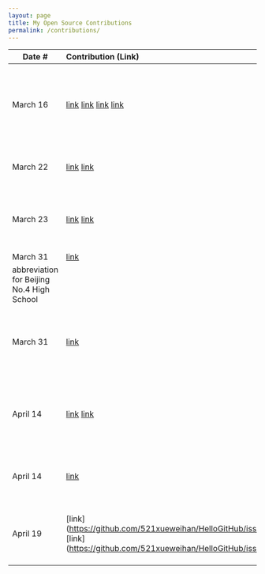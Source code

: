 ```yaml
---
layout: page
title: My Open Source Contributions
permalink: /contributions/
---
```


<!--
Type of the contribution should be "Wikipedia edit", "OpenStreet Map feature", "Documentation", "Course website", "Blog",
"Browser Add-on", etc.

The description should include a brief summary of what you did.

The link should bring us to a public page that shows your contribution. 

Replace the first row with your own contribution. 

-->





| Date #       | Contribution (Link)  | Type  | Description |
|---|:---|:---|:---|
| March 16   | [link](https://www.openstreetmap.org/note/3882339) [link](https://www.openstreetmap.org/note/3805359) [link](https://www.openstreetmap.org/note/3823581) [link](https://www.openstreetmap.org/note/3899624) | OpenStreetMap Issue |   I solve three questions on OST map location in Beijing. Three are solved one is reopened now.|
| March 22   |  [link](https://www.openstreetmap.org/changeset/149039831) [link](https://www.openstreetmap.org/changeset/149039897)  | OpenStreetMap edit    |   I update the correct name for 2 high school in Beijing|
| March 23   |  [link](https://www.openstreetmap.org/changeset/149071023) [link](https://www.openstreetmap.org/changeset/149070790#map=18/39.95793/116.35446&layers=N) | OpenStreetMap edit    |   I add English name for a high school and identify a sub-school for that school on map|
| March 31    | [link](https://zh.wikipedia.org/w/index.php?title=%E5%8C%97%E4%BA%AC%E5%B8%82%E7%AC%AC%E5%9B%9B%E4%B8%AD%E5%AD%A6&diff=prev&oldid=82101927)    |  Wikipedia edit    | Add English 
abbreviation for Beijing No.4 High School    |
| March 31    | [link](https://zh.wikipedia.org/w/index.php?title=%E5%8C%97%E4%BA%AC%E4%BA%A4%E9%80%9A%E5%A4%A7%E5%AD%A6%E9%99%84%E5%B1%9E%E4%B8%AD%E5%AD%A6&diff=prev&oldid=82101957)    | Wikipedia edit    |  Correct the former name of The Middle School Affiliated to Beijing Jiaotong University    |
| April 14    | [link](https://github.com/zhaojh329/rtty/issues/124) [link](https://github.com/federico-busato/Modern-CPP-Programming/issues/92)|Github issue| Open the issue for borken links in rtty contributing.md, Request new content in C++ tutorial.|
| April 14    | [link](https://github.com/521xueweihan/HelloGitHub/issues/2727) |Github issue| Recommend p5 web editor as an open source project in HelloGitHub |
| April 19    | [link] (https://github.com/521xueweihan/HelloGitHub/issues/2734) [link] (https://github.com/521xueweihan/HelloGitHub/issues/2733)  | Github issue | Recommend Teammates, Bitwarden as two open source project in HelloGitHub  |